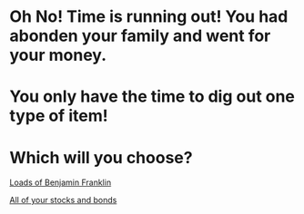 # Oh No! Time is running out! You had abonden your family and went for your money. 
# You only have the time to dig out one type of item!
# Which will you choose?

[Loads of Benjamin Franklin](../money.md)

[All of your stocks and bonds](../bonds.md)

